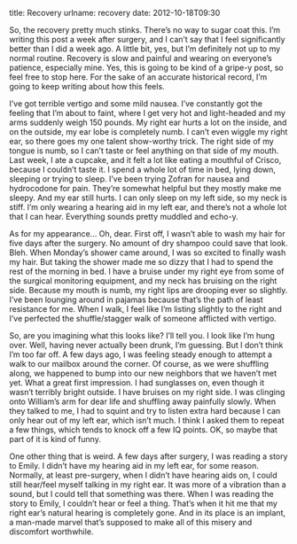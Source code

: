 title: Recovery
urlname: recovery
date: 2012-10-18T09:30

So, the recovery pretty much stinks. There&#x02bc;s no way to sugar coat this.
I&#x02bc;m writing this post a week after surgery, and I can&#x02bc;t say that I
feel significantly better than I did a week ago. A little bit, yes, but
I&#x02bc;m definitely not up to my normal routine. Recovery is slow and painful
and wearing on everyone&#x02bc;s patience, especially mine. Yes, this is going
to be kind of a gripe-y post, so feel free to stop here. For the sake of an
accurate historical record, I&#x02bc;m going to keep writing about how this feels.

I&#x02bc;ve got terrible vertigo and some mild nausea. I&#x02bc;ve constantly
got the feeling that I&#x02bc;m about to faint, where I get very hot and
light-headed and my arms suddenly weigh 150 pounds. My right ear hurts a lot on
the inside, and on the outside, my ear lobe is completely numb. I can&#x02bc;t
even wiggle my right ear, so there goes my one talent show-worthy trick. The
right side of my tongue is numb, so I can&#x02bc;t taste or feel anything on
that side of my mouth. Last week, I ate a cupcake, and it felt a lot like eating
a mouthful of Crisco, because I couldn&#x02bc;t taste it. I spend a whole lot of
time in bed, lying down, sleeping or trying to sleep. I&#x02bc;ve been trying
Zofran for nausea and hydrocodone for pain. They&#x02bc;re somewhat helpful but
they mostly make me sleepy. And my ear still hurts. I can only sleep on my left
side, so my neck is stiff. I&#x02bc;m only wearing a hearing aid in my left ear,
and there&#x02bc;s not a whole lot that I can hear. Everything sounds pretty
muddled and echo-y.

As for my appearance&hellip; Oh, dear. First off, I wasn&#x02bc;t able to wash
my hair for five days after the surgery. No amount of dry shampoo could save
that look. Bleh. When Monday&#x02bc;s shower came around, I was so excited to
finally wash my hair. But taking the shower made me so dizzy that I had to spend
the rest of the morning in bed. I have a bruise under my right eye from some of
the surgical monitoring equipment, and my neck has bruising on the right side.
Because my mouth is numb, my right lips are drooping ever so slightly.
I&#x02bc;ve been lounging around in pajamas because that&#x02bc;s the path of
least resistance for me. When I walk, I feel like I&#x02bc;m listing slightly to
the right and I&#x02bc;ve perfected the shuffle/stagger walk of someone
afflicted with vertigo.

So, are you imagining what this looks like? I&#x02bc;ll tell you. I look like
I&#x02bc;m hung over. Well, having never actually been drunk, I&#x02bc;m
guessing. But I don&#x02bc;t think I&#x02bc;m too far off. A few days ago, I was
feeling steady enough to attempt a walk to our mailbox around the corner. Of
course, as we were shuffling along, we happened to bump into our new neighbors
that we haven&#x02bc;t met yet. What a great first impression. I had sunglasses
on, even though it wasn&#x02bc;t terribly bright outside. I have bruises on my
right side. I was clinging onto William&#x02bc;s arm for dear life and shuffling
away painfully slowly. When they talked to me, I had to squint and try to listen
extra hard because I can only hear out of my left ear, which isn&#x02bc;t much.
I think I asked them to repeat a few things, which tends to knock off a few IQ
points. OK, so maybe that part of it is kind of funny.

One other thing that is weird. A few days after surgery, I was reading a story
to Emily. I didn&#x02bc;t have my hearing aid in my left ear, for some reason.
Normally, at least pre-surgery, when I didn&#x02bc;t have hearing aids on, I
could still hear/feel myself talking in my right ear. It was more of a vibration
than a sound, but I could tell that something was there. When I was reading the
story to Emily, I couldn&#x02bc;t hear or feel a thing. That&#x02bc;s when it
hit me that my right ear&#x02bc;s natural hearing is completely gone. And in its
place is an implant, a man-made marvel that&#x02bc;s supposed to make all of
this misery and discomfort worthwhile.
